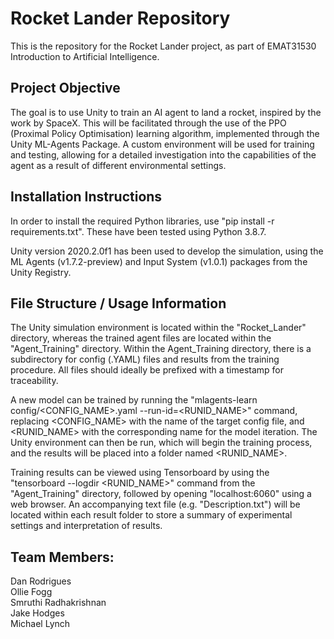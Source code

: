 # Rocket Lander Repository

This is the repository for the Rocket Lander project, as part of EMAT31530 Introduction to Artificial Intelligence.

## Project Objective
The goal is to use Unity to train an AI agent to land a rocket, inspired by the work by SpaceX. This will be facilitated through the use of the PPO (Proximal Policy Optimisation) learning algorithm, implemented through the Unity ML-Agents Package. A custom environment will be used for training and testing, allowing for a detailed investigation into the capabilities of the agent as a result of different environmental settings.

## Installation Instructions
In order to install the required Python libraries, use "pip install -r requirements.txt". These have been tested using Python 3.8.7.

Unity version 2020.2.0f1 has been used to develop the simulation, using the ML Agents (v1.7.2-preview) and Input System (v1.0.1) packages from the Unity Registry.

## File Structure / Usage Information
The Unity simulation environment is located within the "Rocket_Lander" directory, whereas the trained agent files are located within the "Agent_Training" directory. Within the Agent_Training directory, there is a subdirectory for config (.YAML) files and results from the training procedure. All files should ideally be prefixed with a timestamp for traceability. 

A new model can be trained by running the "mlagents-learn config/<CONFIG_NAME>.yaml --run-id=<RUNID_NAME>" command, replacing <CONFIG_NAME> with the name of the target config file, and <RUNID_NAME> with the corresponding name for the model iteration. The Unity environment can then be run, which will begin the training process, and the results will be placed into a folder named <RUNID_NAME>.

Training results can be viewed using Tensorboard by using the "tensorboard --logdir <RUNID_NAME>" command from the "Agent_Training" directory, followed by opening "localhost:6060" using a web browser. An accompanying text file (e.g. "Description.txt") will be located within each result folder to store a summary of experimental settings and interpretation of results.

## Team Members:  
Dan Rodrigues  
Ollie Fogg  
Smruthi Radhakrishnan  
Jake Hodges  
Michael Lynch
